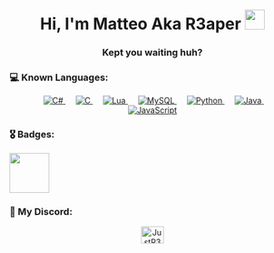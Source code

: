 <h1 align="center">Hi, I'm Matteo Aka R3aper <img src="https://media.giphy.com/media/hvRJCLFzcasrR4ia7z/giphy.gif" width="35"></h1>
<h3 align="center">Kept you waiting huh?</h3>



### 💻 Known Languages:

<p align="center">
  &emsp;
  <a href="https://docs.microsoft.com/it-it/dotnet/csharp/" target="_blank">
    <img alt="C#" src="https://img.shields.io/badge/-C%23-blueviolet.svg?style=plastic&logo=csharp&logoColor=white">
  </a>
  &emsp; 
  <a href="https://www.cprogramming.com/" target="_blank"> 
    <img alt="C" src="https://img.shields.io/badge/C%20-%232370ED.svg?style=plastic&logo=c&logoColor=white">
  </a>
  &emsp;
  <a href="https://www.lua.org" target="_blank">
    <img alt="Lua" src="https://img.shields.io/badge/-Lua-blue.svg?style=plastic&logo=lua&logoColor=white">
  </a>
  &emsp;
  <a href="https://www.mysql.com" target="_blank">
    <img alt="MySQL" src="https://img.shields.io/badge/-MySQL-ff69b4.svg?style=plastic&logo=mysql&logoColor=white">
  </a>
  &emsp;
  <a href="https://www.python.org" target="_blank">
    <img alt="Python" src="https://img.shields.io/badge/Python%20-%2314354C.svg?style=plastic&logo=python&logoColor=white">
  </a>
  &emsp;
  <a href="https://www.java.com" target="_blank"> 
    <img alt="Java" src="https://img.shields.io/badge/Java-%23007396.svg?style=plastic&logo=java&logoColor=white">
  </a>
  &emsp;
  <a href="https://developer.mozilla.org/en-US/docs/Web/JavaScript" target="_blank"> 
     <img alt="JavaScript" src="https://img.shields.io/badge/JavaScript%20-%23F7DF1E.svg?style=plastic&logo=javascript&logoColor=black">
   </a>
</p>

### 🎖️ Badges:
<img src="https://images.credly.com/size/340x340/images/af8c6b4e-fc31-47c4-8dcb-eb7a2065dc5b/I2CS__1_.png" alt="" width="70" height="70">

### 📲 My Discord:
<p align="center">
    <a href="JustR3aper#6451" target="blank"><img align="center" src="https://raw.githubusercontent.com/rahuldkjain/github-profile-readme-generator/master/src/images/icons/Social/discord.svg" alt="JustR3aper#6451" height="30" width="40" /></a>
</p>
